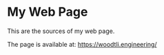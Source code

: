 # My Web Page

This are the sources of my web page.

The page is available at: https://woodtli.engineering/
